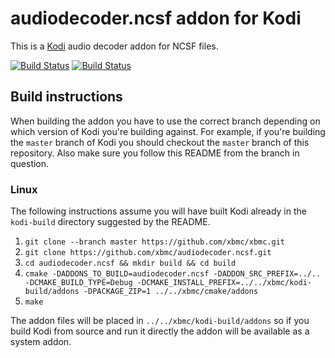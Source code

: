 # audiodecoder.ncsf addon for Kodi

This is a [Kodi](http://kodi.tv) audio decoder addon for NCSF files.

[![Build Status](https://travis-ci.org/xbmc/audiodecoder.ncsf.svg?branch=master)](https://travis-ci.org/xbmc/audiodecoder.ncsf)
[![Build Status](https://ci.appveyor.com/api/projects/status/github/xbmc/audiodecoder.ncsf?svg=true)](https://ci.appveyor.com/project/xbmc/audiodecoder-ncsf)

## Build instructions

When building the addon you have to use the correct branch depending on which version of Kodi you're building against. 
For example, if you're building the `master` branch of Kodi you should checkout the `master` branch of this repository. 
Also make sure you follow this README from the branch in question.

### Linux

The following instructions assume you will have built Kodi already in the `kodi-build` directory 
suggested by the README.

1. `git clone --branch master https://github.com/xbmc/xbmc.git`
2. `git clone https://github.com/xbmc/audiodecoder.ncsf.git`
3. `cd audiodecoder.ncsf && mkdir build && cd build`
4. `cmake -DADDONS_TO_BUILD=audiodecoder.ncsf -DADDON_SRC_PREFIX=../.. -DCMAKE_BUILD_TYPE=Debug -DCMAKE_INSTALL_PREFIX=../../xbmc/kodi-build/addons -DPACKAGE_ZIP=1 ../../xbmc/cmake/addons`
5. `make`

The addon files will be placed in `../../xbmc/kodi-build/addons` so if you build Kodi from source and run it directly 
the addon will be available as a system addon.
